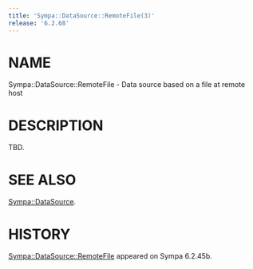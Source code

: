 ```yaml
---
title: 'Sympa::DataSource::RemoteFile(3)'
release: '6.2.68'
---
```


# NAME

Sympa::DataSource::RemoteFile - Data source based on a file at remote host

# DESCRIPTION

TBD.

# SEE ALSO

[Sympa::DataSource](./Sympa-DataSource.3.md).

# HISTORY

[Sympa::DataSource::RemoteFile](./Sympa-DataSource-RemoteFile.3.md) appeared on Sympa 6.2.45b.
